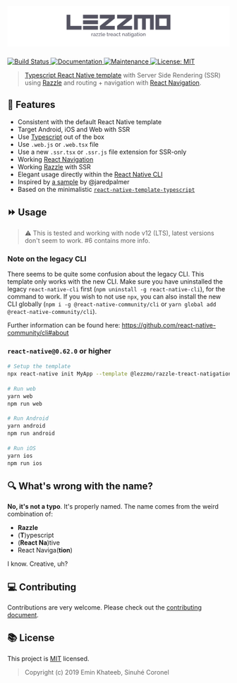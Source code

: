 # ![Lezzmo Razzle Treact Natigation](banner.png)

<p>
  <a href="https://travis-ci.com/lezzmo/razzle-treact-natigation">
    <img alt="Build Status" src="https://img.shields.io/travis/lezzmo/razzle-treact-natigation.svg" target="_blank" />
  </a>
  <a href="https://github.com/lezzmo/razzle-treact-natigation#readme">
    <img alt="Documentation" src="https://img.shields.io/badge/documentation-yes-brightgreen.svg" target="_blank" />
  </a>
  <a href="https://github.com/lezzmo/razzle-treact-natigation/graphs/commit-activity">
    <img alt="Maintenance" src="https://img.shields.io/badge/Maintained%3F-yes-green.svg" target="_blank" />
  </a>
  <a href="https://github.com/lezzmo/razzle-treact-natigation/blob/master/LICENSE">
    <img alt="License: MIT" src="https://img.shields.io/badge/License-MIT-yellow.svg" target="_blank" />
  </a>
</p>

> [Typescript React Native template](https://github.com/react-native-community/react-native-template-typescript) with Server Side Rendering (SSR) using [Razzle](https://github.com/jaredpalmer/razzle) and routing + navigation with [React Navigation](https://github.com/react-navigation).

## 🌟 Features

- Consistent with the default React Native template
- Target Android, iOS and Web with SSR
- Use [Typescript](https://github.com/microsoft/TypeScript) out of the box
- Use ```.web.js``` or  ```.web.tsx``` file
- Use a new ```.ssr.tsx``` or ```.ssr.js``` file extension for SSR-only
- Working [React Navigation](https://github.com/react-navigation)
- Working [Razzle](https://github.com/jaredpalmer/razzle) with SSR
- Elegant usage directly within the [React Native CLI](https://github.com/react-native-community/cli)
- Inspired by [a sample](https://github.com/jaredpalmer/razzle) by @jaredpalmer
- Based on the minimalistic [`react-native-template-typescript`](https://github.com/react-native-community/react-native-template-typescript)

## ⏩ Usage

> :warning: This is tested and working with node v12 (LTS), latest versions don't seem to work. #6 contains more info.

### Note on the legacy CLI
There seems to be quite some confusion about the legacy CLI. This template only works with the new CLI. Make sure you have uninstalled the legacy `react-native-cli` first (`npm uninstall -g react-native-cli`), for the command to work. If you wish to not use `npx`, you can also install the new CLI globally (`npm i -g @react-native-community/cli` or `yarn global add @react-native-community/cli`).

Further information can be found here: https://github.com/react-native-community/cli#about

### `react-native@0.62.0` or higher

```sh
# Setup the template
npx react-native init MyApp --template @lezzmo/razzle-treact-natigation

# Run web
yarn web
npm run web

# Run Android
yarn android
npm run android

# Run iOS
yarn ios
npm run ios
```

## 🔍 What's wrong with the name?

**No, it's not a typo**. It's properly named. The name comes from the weird combination of:

* **Razzle**
* (**T**)ypescript
* (**React Na**)tive
* React Naviga(**tion**)

I know. Creative, uh?

## 💻 Contributing

Contributions are very welcome. Please check out the [contributing document](CONTRIBUTING.md).

## 📚 License

This project is [MIT](LICENSE) licensed.

> Copyright (c) 2019 Emin Khateeb, Sinuhé Coronel
